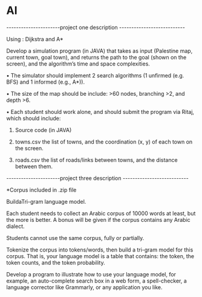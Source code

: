 # AI

----------------------project one description ---------------------------

Using : Dijkstra and A*


Develop a simulation program (in JAVA) that takes as input (Palestine map, current town, goal town), and
returns the path to the goal (shown on the screen), and the algorithm’s time and space complexities.


• The simulator should implement 2 search algorithms (1 unfirmed (e.g. BFS) and 1 informed (e.g., A*)).

• The size of the map should be include: >60 nodes, branching >2, and depth >6.

• Each student should work alone, and should submit the program via Ritaj, which should include:

1. Source code (in JAVA)

2. towns.csv the list of towns, and the coordination (x, y) of each town on the screen.

3. roads.csv the list of roads/links between towns, and the distance between them.


----------------------project three description ---------------------------


*Corpus included in .zip file

BuildaTri-gram language model.

Each student needs to collect an Arabic corpus of 10000 words at least, but the more is better. A bonus will be given if the corpus contains any Arabic dialect.

Students cannot use the same corpus, fully or partially.

Tokenize the corpus into tokens/words, then build a tri-gram model for this corpus. That is, your language model is a table that contains: the token, the token counts, and the token probability.

Develop a program to illustrate how to use your language model, for example, an auto-complete search box in a web form, a spell-checker, a language corrector like Grammarly, or any application you like.
